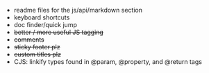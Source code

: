 - readme files for the js/api/markdown section
- keyboard shortcuts
- doc finder/quick jump
- ~~better / more useful JS tagging~~
- ~~comments~~
- ~~sticky footer plz~~
- ~~custom titles plz~~
- CJS: linkify types found in @param, @property, and @return tags
